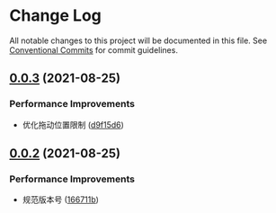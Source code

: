 # Change Log

All notable changes to this project will be documented in this file.
See [Conventional Commits](https://conventionalcommits.org) for commit guidelines.

## [0.0.3](https://github.com/mrrs878/gear/compare/@mrrs878/sliding-puzzle@0.0.1...@mrrs878/sliding-puzzle@0.0.3) (2021-08-25)


### Performance Improvements

* 优化拖动位置限制 ([d9f15d6](https://github.com/mrrs878/gear/commit/d9f15d6a8b56715073c66fd68b204d4790fece39))





## [0.0.2](https://github.com/mrrs878/gear/compare/@mrrs878/sliding-puzzle@0.0.1...@mrrs878/sliding-puzzle@0.0.2) (2021-08-25)


### Performance Improvements

* 规范版本号 ([166711b](https://github.com/mrrs878/gear/commit/166711b56df79467c4d526a9f4ab5670c593b9ec))
